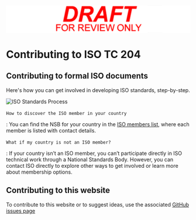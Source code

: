 <!-- registries.md -->

![Draft for review only](assets/img/draft_for_review.svg)

# Contributing to ISO TC 204

## Contributing to formal ISO documents

Here's how you can get involved in developing ISO standards, step-by-step.

![ISO Standards Process](https://www.iso.org/files/live/sites/isoorg/files/developing_standards/get_involved/img/Illust-The%20process2.svg)

`How to discover the ISO member in your country`

:   You can find the NSB for your country in the [ISO members list](https://www.iso.org/about/members), where each member is listed with contact details.

`What if my country is not an ISO member?`

:   If your country isn’t an ISO member, you can’t participate directly in ISO technical work through a National Standards Body. However, you can contact ISO directly to explore other ways to get involved or learn more about membership options.

## Contributing to this website

To contribute to this website or to suggest ideas, use the associated [GitHub issues page](https://github.com/ISO-TC204/ISO-TC204.github.io/issues)
